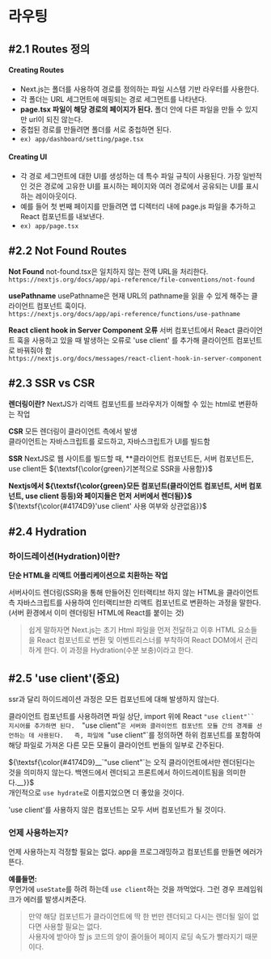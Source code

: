 # 라우팅

## #2.1 Routes 정의

#### Creating Routes

- Next.js는 폴더를 사용하여 경로를 정의하는 파일 시스템 기반 라우터를 사용한다.
- 각 폴더는 URL 세그먼트에 매핑되는 경로 세그먼트를 나타낸다.
- **page.tsx 파일이 해당 경로의 페이지가 된다.** 폴더 안에 다른 파일을 만들 수 있지만 url이 되진 않는다.
- 중첩된 경로를 만들려면 폴더를 서로 중첩하면 된다.
- `ex) app/dashboard/setting/page.tsx`

#### Creating UI

- 각 경로 세그먼트에 대한 UI를 생성하는 데 특수 파일 규칙이 사용된다.
  가장 일반적인 것은 경로에 고유한 UI를 표시하는 페이지와 여러 경로에서 공유되는 UI를 표시하는 레이아웃이다.
- 예를 들어 첫 번째 페이지를 만들려면 앱 디렉터리 내에 page.js 파일을 추가하고 React 컴포넌트를 내보낸다.
- `ex) app/page.tsx`

## #2.2 Not Found Routes

**Not Found**
not-found.tsx은 일치하지 않는 전역 URL을 처리한다.  
`https://nextjs.org/docs/app/api-reference/file-conventions/not-found`

**usePathname**
usePathname은 현재 URL의 pathname을 읽을 수 있게 해주는 클라이언트 컴포넌트 훅이다.  
`https://nextjs.org/docs/app/api-reference/functions/use-pathname`

**React client hook in Server Component 오류**
서버 컴포넌트에서 React 클라이언트 훅을 사용하고 있을 때 발생하는 오류로 'use client' 를 추가해 클라이언트 컴포넌트로 바꿔줘야 함  
`https://nextjs.org/docs/messages/react-client-hook-in-server-component`

## #2.3 SSR vs CSR

**렌더링이란?**
NextJS가 리액트 컴포넌트를 브라우저가 이해할 수 있는 html로 변환하는 작업

**CSR**
모든 렌더링이 클라이언트 측에서 발생  
클라이언트는 자바스크립트를 로드하고, 자바스크립트가 UI를 빌드함

**SSR**
NextJS로 웹 사이트를 빌드할 때, \*\*클라이언트 컴포넌트든, 서버 컴포넌트든, use client든 ${\textsf{\color{green}기본적으로 SSR을 사용함}}$

**Nextjs에서 ${\textsf{\color{green}모든 컴포넌트(클라이언트 컴포넌트, 서버 컴포넌트, use client 등등)와 페이지들은 먼저 서버에서 렌더됨}}$**
${\textsf{\color{#4174D9}'use client' 사용 여부와 상관없음}}$

## #2.4 Hydration

### 하이드레이션(Hydration)이란?

**단순 HTML을 리액트 어플리케이션으로 치환하는 작업**

서버사이드 렌더링(SSR)을 통해 만들어진 인터랙티브 하지 않는 HTML을 클라이언트 측 자바스크립트를 사용하여 인터랙티브한 리액트 컴포넌트로 변환하는 과정을 말한다.  
(서버 환경에서 이미 렌더링된 HTML에 React를 붙이는 것)

> 쉽게 말하자면 Next.js는 초기 Html 파일을 먼저 전달하고 이후 HTML 요소들을 React 컴포넌트로 변환 및 이벤트리스너를 부착하여 React DOM에서 관리하게 한다. 이 과정을 Hydration(수분 보충)이라고 한다.

## #2.5 'use client'(중요)

ssr과 달리 하이드레이션 과정은 모든 컴포넌트에 대해 발생하지 않는다.

클라이언트 컴포넌트를 사용하려면 파일 상단, import 위에 React ` "use client"`` 지시어를 추가하면 된다.  
 `"use client"`은 서버와 클라이언트 컴포넌트 모듈 간의 경계를 선언하는 데 사용된다.  
즉, 파일에 `"use client"`를 정의하면 하위 컴포넌트를 포함하여 해당 파일로 가져온 다른 모든 모듈이 클라이언트 번들의 일부로 간주된다.

${\textsf{\color{#4174D9}__`"use client"`는 오직 클라이언트에서만 렌더된다는 것을 의미하지 않는다.  
백엔드에서 렌더되고 프론트에서 하이드레이트됨을 의미한다.__}}$  
개인적으로 `use hydrate`로 이름지었으면 더 좋았을 것이다.

'use client'를 사용하지 않은 컴포넌트는 모두 서버 컴포넌트가 될 것이다.

### 언제 사용하는지?

언제 사용하는지 걱정할 필요는 없다. app을 프로그래밍하고 컴포넌트를 만들면 에러가 뜬다.

**예를들면:**  
무언가에 `useState`를 하려 하는데 `use client`하는 것을 까먹었다. 그런 경우 프레임워크가 에러를 발생시켜준다.

> 만약 해당 컴포넌트가 클라이언트에 딱 한 번만 렌더되고 다시는 렌더될 일이 없다면 사용할 필요는 없다.  
> 사용자에 받아야 할 js 코드의 양이 줄어들어 페이지 로딩 속도가 빨라지기 때문이다.
